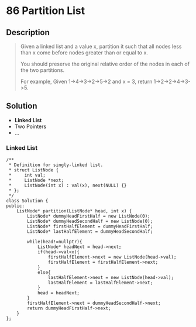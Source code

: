 # 86 Partition List

## Description
> Given a linked list and a value x, partition it such that all nodes less 
> than x come before nodes greater than or equal to x.
> 
> You should preserve the original relative order of the nodes in each of the 
> two partitions.
> 
> For example,
> Given 1->4->3->2->5->2 and x = 3,
> return 1->2->2->4->3->5.


## Solution
- **Linked List**
- Two Pointers
- ...


### Linked List
```
/**
 * Definition for singly-linked list.
 * struct ListNode {
 *     int val;
 *     ListNode *next;
 *     ListNode(int x) : val(x), next(NULL) {}
 * };
 */
class Solution {
public:
    ListNode* partition(ListNode* head, int x) {
        ListNode* dummyHeadFirstHalf = new ListNode(0);
        ListNode* dummyHeadSecondHalf = new ListNode(0);
        ListNode* firstHalfElement = dummyHeadFirstHalf;
        ListNode* lastHalfElement = dummyHeadSecondHalf;
        
        while(head!=nullptr){
            ListNode* headNext = head->next;
            if(head->val<x){
                firstHalfElement->next = new ListNode(head->val);
                firstHalfElement = firstHalfElement->next;
            }
            else{
                lastHalfElement->next = new ListNode(head->val);
                lastHalfElement = lastHalfElement->next;
            }
            head = headNext;
        }
        firstHalfElement->next = dummyHeadSecondHalf->next;
        return dummyHeadFirstHalf->next;
    }
};
```
